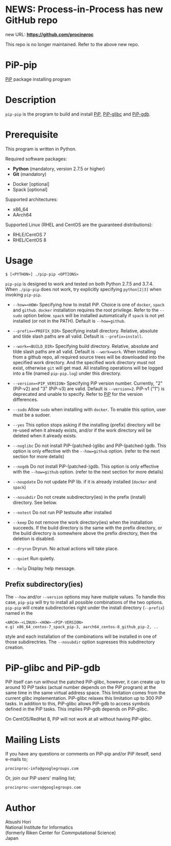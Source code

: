 # **NEWS: Process-in-Process has new GitHub repo**
  new URL: **https://github.com/procinproc**

This repo is no longer maintained.  Refer to the above new repo.

# PiP-pip

[PiP](https://github.com/procinproc/PiP) package installing program

# Description

`pip-pip` is the program to build and install
[PiP](https://github.com/procinproc/PiP), 
[PiP-glibc](https://github.com/procinproc/PiP-glibc) and
[PiP-gdb](https://github.com/procinproc/PiP-gdb).

# Prerequisite

This program is written in Python.

Required software packages:

- **Python** (mandatory, version 2.7.5 or higher)
- **Git** (mandatory)
<!-- - Yum [optional] -->
- Docker [optional]
- Spack [optional]

Supported architectures:

- x86_64
- AArch64

Supported Linux (RHEL and CentOS are the guaranteed distributions):

- RHLE/CentOS 7
- RHEL/CentOS 8

# Usage

    $ [<PYTHON>] ./pip-pip <OPTIONS>

`pip-pip` is designed to work and tested on both Python 2.7.5 and
3.7.4. When `./pip-pip` does not work, try explicitly specifying
`python[2|3]` when invoking `pip-pip`.

- `--how=<HOW>`
  Specifying how to install PiP. Choice is one of `docker`,
  `spack` and `github`. `docker` installation requires the root
  privilege. Refer to the `--sudo` option below. `spack` will be
  installed automatically if `spack` is not yet installed (or not in
  the PATH). Default is `--how=github`.

- `--prefix=<PREFIX_DIR>`
  Specifying install directory. Relative, absolute and tilde slash
  paths are all valid. Default is `--prefix=install`.

- `--work=<BUILD_DIR>`
  Specifying build directory. Relative, absolute and tilde slash
  paths are all valid. Default is `--work=work`.
  When installing from a github repo, all required source trees will be
  downloaded into the specified work directory.  And the specified
  work directory must not exist, otherwise `git` will get mad.
  All installing operations will be logged into a file (named
  `pip-pip.log`) under this directory.

- `--version=<PIP_VERSION>`
  Specifying PiP version number. Currently, "2" (PiP-v2) and "3"
  (PiP-v3) are valid.  Default is `--version=2`.  PiP-v1 ("1") is deprecated and
  unable to specify. Refer to [PiP](../../PiP) for the version
  differences.

- `--sudo`
  Allow `sudo` when installing with `docker`. To enable this
  option, user must be a sudoer.

- `--yes`
  This option stops asking if the installing (prefix) directory will
  be re-used when it already exists, and/or if the work directory will
  be deleted when it already exists.

- `--noglibc`
  Do not install PiP-(patched-)glibc and PiP-(patched-)gdb. This
  option is only effective with the `--how=github` option. (refer to the
  next section for more details)

- `--nogdb`
  Do not install PiP-(patched-)gdb. This option is only effective with
  the `--how=github` option. (refer to the next section for more details)

- `--noupdate`
  Do not update PiP lib. if it is already installed (`docker` and `spack`)

- `--nosubdir`
  Do not create subdirectory(ies) in the prefix (install)
  directory. See below.

- `--notest`
  Do not run PiP testsuite after installed

- `--keep`
  Do not remove the work directory(ies) when the installation succeeds.
  If the build directory is the same with the prefix directory, or the
  build directory is somewhere above the prefix directory, then the
  deletion is disabled.

- `--dryrun`
  Dryrun. No actual actions will take place.

- `--quiet`
  Run quietly.

- `--help`
  Display help message.

## Prefix subdirectory(ies)

The `--how` and/or `--version` options may have mutiple values. To
handle this case, `pip-pip` will try to install all possible
combinations of the two options. `pip-pip` will create subdirectories
right under the install directory (`--prefix`) named in the

    <ARCH>-<LINUX>-<HOW>-<PIP-VERSION>
    e.g) x86_64_centos-7_spack_pip-3, aarch64_centos-8_github_pip-2, ..

style and each installation of the combinations will be installed in
one of those subdirectries. The `--nosubdir` option supresses this
subdirectory creation.

# PiP-glibc and PiP-gdb

PiP itself can run without the patched PiP-glibc, however, it can
create up to around 10 PiP tasks (actual number depends on the PiP
program) at the same time in the same virtual address space. This
limitation comes from the current glibc implementation. PiP-glibc
relaxes this limitation up to 300 PiP tasks.  In addition to this,
PiP-glibc allows PiP-gdb to access symbols defined in the PiP tasks.
This implies PiP-gdb depends on PiP-glibc.

On CentOS/RedHat 8, PiP will not work at all without having PiP-glibc.

# Mailing Lists

If you have any questions or comments on PiP-pip and/or PiP iteself, 
send e-mails to;

    procinproc-info@googlegroups.com

Or, join our PiP users' mailing list;

    procinproc-users@googlegroups.com

# Author

Atsushi Hori<br>
National Institute for Informatics<br>
(formerly Riken Center for Commputational Science)<br>
Japan<br>
